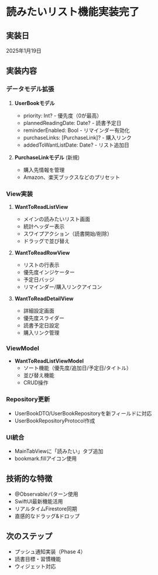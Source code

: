 # 読みたいリスト機能実装完了

## 実装日
2025年1月19日

## 実装内容

### データモデル拡張
1. **UserBookモデル**
   - priority: Int? - 優先度（0が最高）
   - plannedReadingDate: Date? - 読書予定日
   - reminderEnabled: Bool - リマインダー有効化
   - purchaseLinks: [PurchaseLink]? - 購入リンク
   - addedToWantListDate: Date? - リスト追加日

2. **PurchaseLinkモデル** (新規)
   - 購入先情報を管理
   - Amazon、楽天ブックスなどのプリセット

### View実装
1. **WantToReadListView**
   - メインの読みたいリスト画面
   - 統計ヘッダー表示
   - スワイプアクション（読書開始/削除）
   - ドラッグで並び替え

2. **WantToReadRowView**
   - リストの行表示
   - 優先度インジケーター
   - 予定日バッジ
   - リマインダー/購入リンクアイコン

3. **WantToReadDetailView**
   - 詳細設定画面
   - 優先度スライダー
   - 読書予定日設定
   - 購入リンク管理

### ViewModel
- **WantToReadListViewModel**
  - ソート機能（優先度/追加日/予定日/タイトル）
  - 並び替え機能
  - CRUD操作

### Repository更新
- UserBookDTO/UserBookRepositoryを新フィールドに対応
- UserBookRepositoryProtocol作成

### UI統合
- MainTabViewに「読みたい」タブ追加
- bookmark.fillアイコン使用

## 技術的な特徴
- @Observableパターン使用
- SwiftUI最新機能活用
- リアルタイムFirestore同期
- 直感的なドラッグ&ドロップ

## 次のステップ
- プッシュ通知実装（Phase 4）
- 読書目標・習慣機能
- ウィジェット対応
